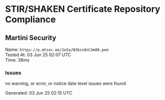 # STIR/SHAKEN Certificate Repository Compliance

## Martini Security

Name: `https://p.mtsec.me/2e5a/N3bzs8nCXm88.pem`\
Tested At: 03 Jun 25 02:07 UTC\
Time: 38ms

### Issues

no warning, or error, or notice date level issues were found

Generated: 03 Jun 25 02:15 UTC